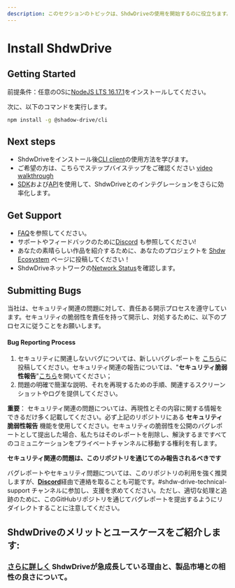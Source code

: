 ```yaml
---
description: このセクションのトピックは、ShdwDriveの使用を開始するのに役立ちます。
---
```


# Install ShdwDrive

## **Getting Started**

前提条件：任意のOSに[NodeJS LTS 16.17.1](https://nodejs.org/en/download/)をインストールしてください。

次に、以下のコマンドを実行します。

```bash
npm install -g @shadow-drive/cli
```

## **Next steps**

* ShdwDriveをインストール後[CLI client](the-cli.md)の使用方法を学びます。
* ご希望の方は、こちらでステップバイステップをご確認ください [video walkthrough](https://www.youtube.com/watch?v=MfSuzFDDQ30)
* [SDK](the-sdk.md)および[API](./)を使用して、ShdwDriveとのインテグレーションをさらに効率化します。

## **Get Support**

* [FAQ](support-and-faq.md)を参照してください。
* サポートやフィードバックのために[Discord](https://discord.gg/genesysgo) も参照してください!
* あなたの素晴らしい作品を紹介するために、あなたのプロジェクトを [Shdw Ecosystem](community-mainted-uis.md) ページに投稿してください！
* ShdwDriveネットワークの[Network Status](http://184.154.66.109:8080/)を確認します。

## **Submitting Bugs**

当社は、セキュリティ関連の問題に対して、責任ある開示プロセスを遵守しています。セキュリティの脆弱性を責任を持って開示し、対処するために、以下のプロセスに従うことをお願いします。

#### **Bug Reporting Process**

1. セキュリティに関連しないバグについては、新しいバグレポートを [こちら](https://github.com/GenesysGo/shdw-drive-bug-reports/issues/new/choose)に投稿してください。セキュリティ関連の報告については、"**セキュリティ脆弱性報告**"[こちら](https://github.com/GenesysGo/shdw-drive-bug-reports/issues/new/choose)を開いてください；
2. 問題の明確で簡潔な説明、それを再現するための手順、関連するスクリーンショットやログを提供してください。

**重要**： セキュリティ関連の問題については、再現性とその内容に関する情報をできるだけ多く記載してください。必ず上記のリポジトリにある **セキュリティ脆弱性報告** 機能を使用してください。セキュリティの脆弱性を公開のバグレポートとして提出した場合、私たちはそのレポートを削除し、解決するまですべてのコミュニケーションをプライベートチャンネルに移動する権利を有します。

**セキュリティ関連の問題は、このリポジトリを通じてのみ報告されるべきです**

バグレポートやセキュリティ問題については、このリポジトリの利用を強く推奨しますが、[**Discord**](https://discord.gg/genesysgo)経由で連絡を取ることも可能です。#shdw-drive-technical-support チャンネルに参加し、支援を求めてください。ただし、適切な処理と追跡のために、このGitHubリポジトリを通じてバグレポートを提出するようにリダイレクトすることに注意してください。

## **ShdwDriveのメリットとユースケースをご紹介します:**

### [**さらに詳しく**](../../learn/storage-services/#why-use-Shdw-drive) ShdwDriveが急成長している理由と、製品市場との相性の良さについて。
